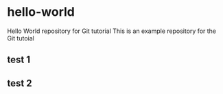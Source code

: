 # hello-world
Hello World repository for Git tutorial
This is an example repository for the Git tutoial 
## test 1
## test 2
